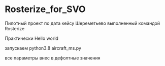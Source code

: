 # Rosterize_for_SVO
Пилотный проект по дата кейсу Шереметьево выполненный командой Rosterize

Практически Hello world

запускаем python3.8 aircraft_ms.py 

все параметры внес в дефолтные значения
